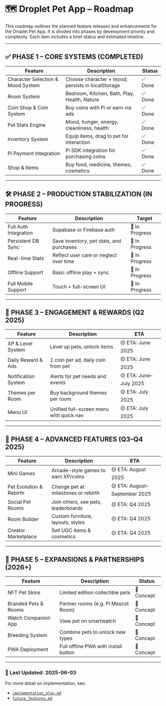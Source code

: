 # 🗺️ Droplet Pet App – Roadmap

This roadmap outlines the planned feature releases and enhancements for the Droplet Pet App. It is divided into phases by development priority and complexity. Each item includes a brief status and estimated timeline.

---

## ✅ PHASE 1 – CORE SYSTEMS (COMPLETED)
| Feature | Description | Status |
|--------|-------------|--------|
| Character Selection & Mood System | Choose character + mood; persists in localStorage | ✅ Done |
| Room System | Bedroom, Kitchen, Bath, Play, Health, Nature | ✅ Done |
| Coin Shop & Coin System | Buy coins with Pi or earn via ads | ✅ Done |
| Pet Stats Engine | Mood, hunger, energy, cleanliness, health | ✅ Done |
| Inventory System | Equip items, drag to pet for interaction | ✅ Done |
| Pi Payment Integration | Pi SDK integration for purchasing coins | ✅ Done |
| Shop & Items | Buy food, medicine, themes, cosmetics | ✅ Done |

---

## 🛠 PHASE 2 – PRODUCTION STABILIZATION (IN PROGRESS)
| Feature | Description | Target |
|--------|-------------|--------|
| Full Auth Integration | Supabase or Firebase auth | 🔧 In Progress |
| Persistent DB Sync | Save inventory, pet stats, and purchases | 🔧 In Progress |
| Real-time Stats | Reflect user care or neglect over time | 🔧 In Progress |
| Offline Support | Basic offline play + sync | 🔧 In Progress |
| Full Mobile Support | Touch + full-screen UI | 🔧 In Progress |

---

## 📅 PHASE 3 – ENGAGEMENT & REWARDS (Q2 2025)
| Feature | Description | ETA |
|--------|-------------|-----|
| XP & Level System | Level up pets, unlock items | 🟡 ETA: June 2025 |
| Daily Reward & Ads | 1 coin per ad, daily coin from pet | 🟡 ETA: June 2025 |
| Notification System | Alerts for pet needs and events | 🟡 ETA: June–July 2025 |
| Themes per Room | Buy background themes per room | 🟡 ETA: July 2025 |
| Menu UI | Unified full-screen menu with quick nav | 🟡 ETA: July 2025 |

---

## 🧩 PHASE 4 – ADVANCED FEATURES (Q3–Q4 2025)
| Feature | Description | ETA |
|--------|-------------|-----|
| Mini Games | Arcade-style games to earn XP/coins | 🟡 ETA: August 2025 |
| Pet Evolution & Rebirth | Change pet at milestones or rebirth | 🟡 ETA: August–September 2025 |
| Social Pet Rooms | Join others, see pets, leaderboards | 🟡 ETA: Q4 2025 |
| Room Builder | Custom furniture, layouts, styles | 🟡 ETA: Q4 2025 |
| Creator Marketplace | Sell UGC items & cosmetics | 🟡 ETA: Q4 2025 |

---

## 🚀 PHASE 5 – EXPANSIONS & PARTNERSHIPS (2026+)
| Feature | Description | Status |
|--------|-------------|--------|
| NFT Pet Skins | Limited edition collectible pets | 🔲 Concept |
| Branded Pets & Rooms | Partner rooms (e.g. Pi Mascot Room) | 🔲 Concept |
| Watch Companion App | View pet on smartwatch | 🔲 Concept |
| Breeding System | Combine pets to unlock new types | 🔲 Concept |
| PWA Deployment | Full offline PWA with install button | 🔲 Concept |

---

### 🔄 Last Updated: 2025-06-03

For more detail on implementation, see:
- [`implementation_plan.md`](./implementation_plan.md)
- [`future_features.md`](./future_features.md)
